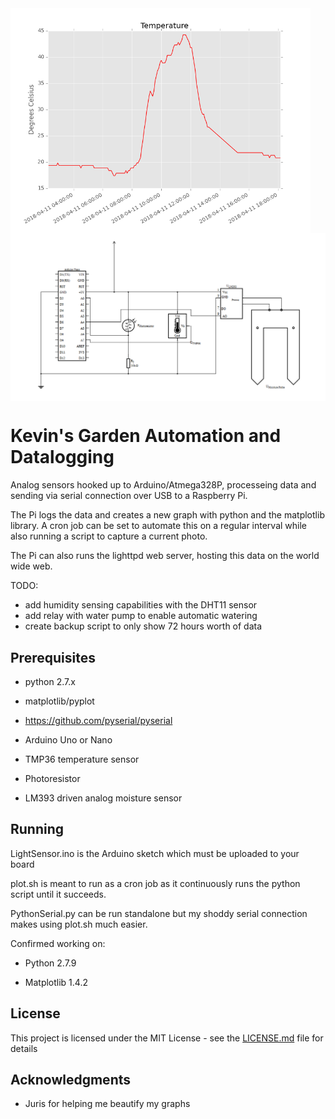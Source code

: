 <img src="https://github.com/niveknosredneh/Garden/blob/master/screenshots/temp.png" width="480" align="middle">
<img src="https://github.com/niveknosredneh/Garden/blob/master/screenshots/Circuit.png" width="640" align="middle">

# Kevin's Garden Automation and Datalogging

Analog sensors hooked up to Arduino/Atmega328P, processeing data and sending via serial connection over USB to a Raspberry Pi.

The Pi logs the data and creates a new graph with python and the matplotlib library.
A cron job can be set to automate this on a regular interval while also running a script to capture a current photo.

The Pi can also runs the lighttpd web server, hosting this data on the world wide web.

TODO:
- add humidity sensing capabilities with the DHT11 sensor 
- add relay with water pump to enable automatic watering 
- create backup script to only show 72 hours worth of data

## Prerequisites

- python 2.7.x
- matplotlib/pyplot
- https://github.com/pyserial/pyserial

- Arduino Uno or Nano
- TMP36 temperature sensor
- Photoresistor
- LM393 driven analog moisture sensor


## Running

LightSensor.ino is the Arduino sketch which must be uploaded to your board

plot.sh is meant to run as a cron job as it continuously runs the python script until it succeeds.

PythonSerial.py can be run standalone but my shoddy serial connection makes using plot.sh much easier.

Confirmed working on:

- Python 2.7.9

- Matplotlib 1.4.2

## License

This project is licensed under the MIT License - see the [LICENSE.md](LICENSE.md) file for details

## Acknowledgments

* Juris for helping me beautify my graphs
